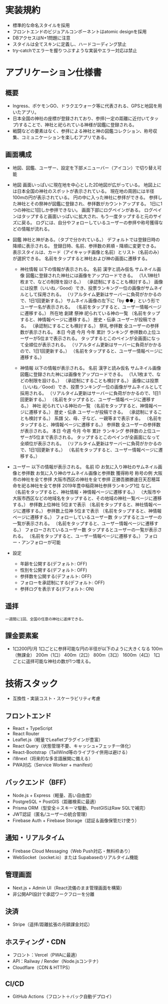 # 実装規約

- 標準的な命名スタイルを採用
- フロントエンドのビジュアルコンポーネントはatomic designを採用
- DBアクセスはN+1問題に注意
- スタイルは全てスキンに定義し、ハードコーディング禁止
- try-catchでエラーを握りつぶすような実装やエラー対応は禁止


# アプリケーション仕様書

## 概要

- Ingress、ポケモンGO、ドラクエウォーク等に代表される、GPSと地図を用いたアプリ。 
- 日本全国の神社の座標が登録されており、参拝(一定の距離に近付いてタップ)することで、神社と祀られている神様が図鑑に登録される。 
- 戦闘などの要素はなく、参拝による神社と神の図鑑コレクション、称号収集、コミュニケーションを楽しむアプリである。

## 画面構成
- 地図、図鑑、ユーザー、設定を下部メニューバー（アイコン）で切り替え可能

- 地図
	画面いっぱいに現在地を中心とした2D地図が広がっている。
	地図上には日本全国の神社のスポットが表示されている。
	現在地の周囲には半径100mの円が表示されている。
	円の中に入った神社に参拝ができる。
	参拝した神社とその祭神が図鑑に登録され、参拝数がカウントアップする。
	1日に1つの神社に1回しか参拝できない。
	画面下部にログペインがある。
	ログペインはタップすると画面いっぱいに拡大され、もう一度タップすると元のサイズに戻る。
	ログには、自分やフォローしているユーザーの参拝や称号獲得などの情報が流れる。

- 図鑑
	神社と神がある。（タブで分かれている。）
	デフォルトでは登録日時の降順に表示される。
	登録日時、名前、参拝数の昇順・降順に変更できる。
	表示スタイルは、カード（アイキャッチ画像と名前）とリスト（名前のみ）が選択できる。
	名前をタップすると神社および神の画面に遷移する。

	- 神社情報
		以下の情報が表示される。
			名前
				漢字と読み仮名
			サムネイル画像
				図鑑に登録された神社には画像をアップロードできる。
				（1人1神社1枚まで、などの制限を設ける。）
				（承認制にすることも検討する。）
				画像には投票（いいね／Good）でき、投票ランキング一位の画像がサムネイルとして採用される。
				（リアルタイム更新はサーバーに負荷がかかるので、1日1回更新する。）
				サムネイル画像の左下に「by ●●」という形でユーザー名が表示される。
				（名前をタップすると、ユーザー情報ページに遷移する。）
			所在地
			創建
			祭神
				祀られている神の一覧
				（名前をタップすると、神情報ページに遷移する。）
			歴史・伝承
				ユーザーが投稿できる。
				（承認制にすることも検討する。）
			祭礼
			参拝数
				全ユーザーの参拝数が表示される。
					本日
					今週
					今月
					今年
					累計
			ランキング
				参拝数の上位ユーザーが5位まで表示される。
				タップするとこのペインが全画面になって全順位が表示される。
				（リアルタイム更新はサーバーに負荷がかかるので、1日1回更新する。）
				（名前をタップすると、ユーザー情報ページに遷移する。）
		
	- 神情報
		以下の情報が表示される。
			名前
				漢字と読み仮名
			サムネイル画像
				図鑑に登録された神には画像をアップロードできる。
				（1人1枚まで、などの制限を設ける。）
				（承認制にすることも検討する。）
				画像には投票（いいね／Good）でき、投票ランキング一位の画像がサムネイルとして採用される。
				（リアルタイム更新はサーバーに負荷がかかるので、1日1回更新する。）
				（名前をタップすると、ユーザー情報ページに遷移する。）
			神社
				祀られている神社の一覧
				（名前をタップすると、神情報ページに遷移する。）
			歴史・伝承
				ユーザーが投稿できる。
				（承認制にすることも検討する。）
			系譜
				父、母、子など、一親等まで表示する。
				（名前をタップすると、神情報ページに遷移する。）
			参拝数
				全ユーザーの参拝数が表示される。
					本日
					今週
					今月
					今年
					累計
			ランキング
				参拝数の上位ユーザーが5位まで表示される。
				タップするとこのペインが全画面になって全順位が表示される。
				（リアルタイム更新はサーバーに負荷がかかるので、1日1回更新する。）
				（名前をタップすると、ユーザー情報ページに遷移する。）

- ユーザー
	以下の情報が表示される。
		名前
		ID
		お気に入り神社のサムネイル画像と参拝数
		お気に入り神のサムネイル画像と参拝数
		獲得称号
			称号の例
				大阪市の神社を全て参拝
				大阪市西区の神社を全て参拝
				正勝吾勝勝速日天忍穂耳命を祀る神社を全て参拝
				2019年豊中稲荷神社参拝ランキング1位
				など。
				（名前をタップすると、神社情報・神情報ページに遷移する。）
				（大阪市や大阪市西区などの地域名をタップすると、その地域の神社一覧ページに遷移する。）
		参拝数上位神社
			5位まで表示
			（名前をタップすると、神社情報ページに遷移する。）
		参拝数上位神
			5位まで表示
			（名前をタップすると、神情報ページに遷移する。）
		フォローしているユーザー数
			タップするとユーザーの一覧が表示される。
			（名前をタップすると、ユーザー情報ページに遷移する。）
		フォローされているユーザー数
			タップするとユーザーの一覧が表示される。
			（名前をタップすると、ユーザー情報ページに遷移する。）
	フォロー・アンフォローが可能

- 設定
	- 年齢を公開する(デフォルト: OFF)
	- 性別を公開する(デフォルト: OFF)
	- 参拝数を公開する(デフォルト: OFF)
	- フォローを承認制にする(デフォルト: OFF)
	- 参拝ログを表示する(デフォルト: ON)

## 遥拝
	一週間に1回、全国の任意の神社に遥拝できる。

## 課金要素案
- 1口200円/月
	1口ごとに参拝可能な円の半径が以下のように大きくなる
		100m（無課金）
		200m（1口）
		400m（2口）
		800m（3口）
		1600m（4口）
	1口ごとに遥拝可能な神社の数が1つ増える。


# 技術スタック
- 互換性・実装コスト・スケーラビリティ考慮

## フロントエンド
- React + TypeScript
- React Router
- Leaflet.js（軽量でLeafletプラグインが豊富）
- React Query（状態管理不要、キャッシュ+フェッチ一体化）
- React-Bootstrap（TailWind等のライブライ併用は避ける）
- i18next（将来的な多言語展開に備える）
- PWA対応（Service Worker + manifest）

## バックエンド（BFF）
- Node.js + Express（軽量、高い自由度）
- PostgreSQL + PostGIS（距離検索に最適）
- Prisma ORM（型安全＋スキーマ駆動、PostGISはRaw SQLで補完）
- JWT認証（匿名/ユーザーの統合管理）
- Firebase Auth + Firebase Storage（認証＆画像保管だけ使う）

## 通知・リアルタイム
- Firebase Cloud Messaging（Web Push対応・無料枠あり）
- WebSocket（socket.io）または Supabaseのリアルタイム機能

## 管理画面
- Next.js + Admin UI（React流儀のまま管理画面を構築）
- 非公開API設計で承認ワークフローを分離

## 決済
- Stripe（遥拝/距離拡張の月額課金対応）

## ホスティング・CDN
- フロント：Vercel（PWAに最適）
- API：Railway / Render（Node.jsコンテナ）
- Cloudflare（CDN & HTTPS）

## CI/CD
- GitHub Actions（フロント＋バック自動デプロイ）

